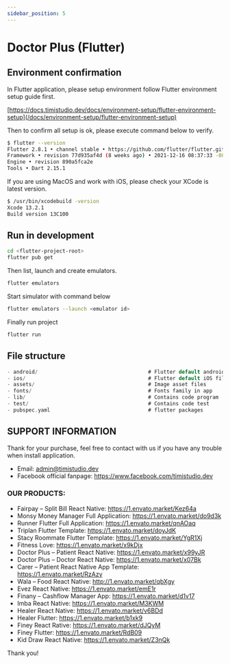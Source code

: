 ```yaml
---
sidebar_position: 5
---
```


# Doctor Plus (Flutter)

## Environment confirmation

In Flutter application, please setup environment follow Flutter environment setup guide first.

[https://docs.timistudio.dev/docs/environment-setup/flutter-environment-setup](/docs/environment-setup/flutter-environment-setup)

Then to confirm all setup is ok, please execute command below to verify.

```bash
$ flutter --version
Flutter 2.8.1 • channel stable • https://github.com/flutter/flutter.git
Framework • revision 77d935af4d (8 weeks ago) • 2021-12-16 08:37:33 -0800
Engine • revision 890a5fca2e
Tools • Dart 2.15.1
```

If you are using MacOS and work with iOS, please check your XCode is latest version.

```bash
$ /usr/bin/xcodebuild -version
Xcode 13.2.1
Build version 13C100
```

## Run in development

```bash
cd <flutter-project-root>
flutter pub get
```

Then list, launch and create emulators.

```bash
flutter emulators
```

Start simulator with command below

```bash
flutter emulators --launch <emulator id>
```

Finally run project

```bash
flutter run
```

## File structure

```c
- android/                                    # Flutter default android files
- ios/                                        # Flutter default iOS files
- assets/                                     # Image asset files
- fonts/                                      # Fonts family in app
- lib/                                        # Contains code program
- test/                                       # Contains code test
- pubspec.yaml                                # flutter packages
```

## SUPPORT INFORMATION

Thank for your purchase, feel free to contact with us if you have any trouble when install application.

- Email: admin@timistudio.dev
- Facebook official fanpage: <https://www.facebook.com/timistudio.dev>

### OUR PRODUCTS:

- Fairpay – Split Bill React Native: https://1.envato.market/Kez64a
- Monsy Money Manager Full Application: https://1.envato.market/do9d3k
- Runner Flutter Full Application: https://1.envato.market/qnAOaq
- Triplan Flutter Template: https://1.envato.market/doyJdK
- Stacy Roommate Flutter Template: https://1.envato.market/YgR1Xj
- Fitness Love: https://1.envato.market/x9kDjx
- Doctor Plus – Patient React Native: https://1.envato.market/x99yJR
- Doctor Plus – Doctor React Native: https://1.envato.market/x07Bk
- Carer – Patient React Native App Template: https://1.envato.market/RzAzy
- Wala – Food React Native: http://1.envato.market/qbXgy
- Evez React Native: https://1.envato.market/emE1r
- Finany – Cashflow Manager App: https://1.envato.market/d1v17
- Imba React Native: https://1.envato.market/M3KWM
- Healer React Native: https://1.envato.market/v6BDd
- Healer Flutter: https://1.envato.market/b1xk9
- Finey React Rative: https://1.envato.market/dJQyM
- Finey Flutter: https://1.envato.market/RdB09
- Kid Draw React Native: https://1.envato.market/Z3nQk

Thank you!
